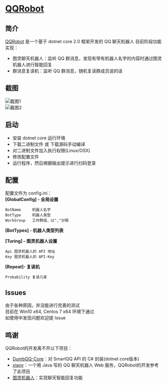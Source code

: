 # [QQRobot](https://github.com/IllyaTheHath/QQRobot)

## 简介
[QQRobot](https://github.com/IllyaTheHath/QQRobot) 是一个基于 dotnet core 2.0 框架开发的 QQ 聊天机器人
目前阶段功能实现：
* 图灵聊天机器人：监听 QQ 群消息，发现有带有机器人名字的内容时通过图灵机器人进行智能回复
* 群消息复读机：监听 QQ 群消息，随机复读群成员说的话

## 截图
![截图1](https://github.com/IllyaTheHath/QQRobot/blob/master/pic/pic1.png)  
![截图2](https://github.com/IllyaTheHath/QQRobot/blob/master/pic/pic2.png)

## 启动
* 安装 dotnet core 运行环境
* 下载二进制文件 或 下载源码手动编译
* 对二进制文件加入执行权限(Linux/OSX)
* 修改配置文件
* 运行程序，然后根据输出提示进行扫码登录

## 配置
配置文件为 config.ini：  
**[GlobalConfig] - 全局设置**  

	BotName		机器人名字  
	BotType		机器人类型  
	WorkGroup	工作群组，以","分隔

**[BotTypes] - 机器人类型列表**  

**[Turing] - 图灵机器人设置**  

	Api	图灵机器人的 API 地址
	Key	图灵机器人的 API-Key

**[Repeat]- 复读机**  

	Probability	复读几率

## Issues
由于各种原因，并没能进行完善的测试  
目前在 Win10 x64, Centos 7 x64 
环境下通过  
如使用中发现问题欢迎提 Issue

## 鸣谢
QQRobot的开发离不开以下项目：
* [DumbQQ-Core](https://github.com/rmbadmin/DumbQQ-Core)：对 SmartQQ API 的 C# 封装(dotnet core版本)
* [xiaov](https://github.com/b3log/xiaov)：一个用 Java 写的 QQ 聊天机器人 Web 服务，QQRobot的开发参考了此项目
* [图灵机器人](http://www.tuling123.com)：实现聊天智能回复功能
